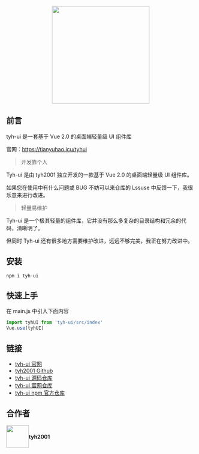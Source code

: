 <p align="center">
  <img height="260px" src="https://www.hualigs.cn/image/60c16782369ab.jpg">
</p>

## 前言

tyh-ui 是一套基于 Vue 2.0 的桌面端轻量级 UI 组件库

官网：https://tianyuhao.icu/tyhui

> 开发靠个人

Tyh-ui 是由 tyh2001 独立开发的一款基于 Vue 2.0 的桌面端轻量级 UI 组件库。

如果您在使用中有什么问题或 BUG 不妨可以来仓库的 Lssuse 中反馈一下，我很乐意来进行改进。

> 轻量易维护

Tyh-ui 是一个极其轻量的组件库，它并没有那么多复杂的目录结构和冗余的代码，清晰明了。

但同时 Tyh-ui 还有很多地方需要维护改进，远远不够完美，我正在努力改进中。

## 安装

```shell
npm i tyh-ui
```

## 快速上手

在 main.js 中引入下面内容

```js
import tyhUI from 'tyh-ui/src/index'
Vue.use(tyhUI)
```

## 链接

- [tyh-ui 官网](http://tyhui.tianyuhao.icu)
- [tyh2001 Github](https://github.com/Tyh2001)
- [tyh-ui 源码仓库](https://github.com/Tyh2001/tyh-ui)
- [tyh-ui 官网仓库](https://github.com/Tyh2001/tyh-ui-web)
- [tyh-ui npm 官方仓库](https://www.npmjs.com/package/tyh-ui)

## 合作者

<div style="display: flex; align-items: center;">
  <img style=" float: left;" height="60px" src="https://www.hualigs.cn/image/608132a6c15b2.jpg">
  <h4 style="display: inline-block;">tyh2001</h4>
</div>
